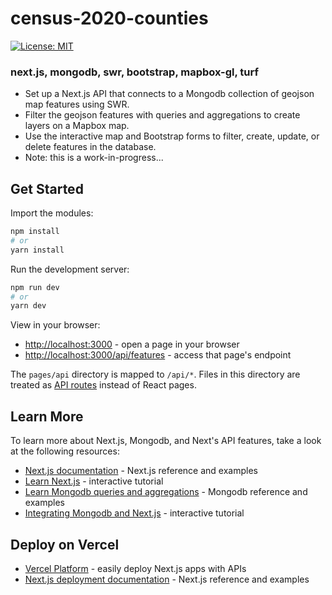 # census-2020-counties

[![License: MIT](https://img.shields.io/badge/License-MIT-blue.svg)](https://opensource.org/licenses/MIT)

### next.js, mongodb, swr, bootstrap, mapbox-gl, turf

- Set up a Next.js API that connects to a Mongodb collection of geojson map features using SWR.
- Filter the geojson features with queries and aggregations to create layers on a Mapbox map.
- Use the interactive map and Bootstrap forms to filter, create, update, or delete features in the database.
- Note: this is a work-in-progress...

## Get Started

Import the modules:

```bash
npm install
# or
yarn install
```

Run the development server:

```bash
npm run dev
# or
yarn dev
```

View in your browser:

- [http://localhost:3000](http://localhost:3000) - open a page in your browser
- [http://localhost:3000/api/features](http://localhost:3000/api/features) - access that page's endpoint

The `pages/api` directory is mapped to `/api/*`. Files in this directory are treated as [API routes](https://nextjs.org/docs/api-routes/introduction) instead of React pages.

## Learn More

To learn more about Next.js, Mongodb, and Next's API features, take a look at the following resources:

- [Next.js documentation](https://nextjs.org/docs) - Next.js reference and examples
- [Learn Next.js](https://nextjs.org/learn) - interactive tutorial
- [Learn Mongodb queries and aggregations](https://www.mongodb.com/docs/manual/) - Mongodb reference and examples
- [Integrating Mongodb and Next.js](https://www.mongodb.com/developer/how-to/nextjs-with-mongodb/) - interactive tutorial

## Deploy on Vercel

- [Vercel Platform](https://vercel.com/new?utm_medium=default-template&filter=next.js&utm_source=create-next-app&utm_campaign=create-next-app-readme) - easily deploy Next.js apps with APIs
- [Next.js deployment documentation](https://nextjs.org/docs/deployment) - Next.js reference and examples
